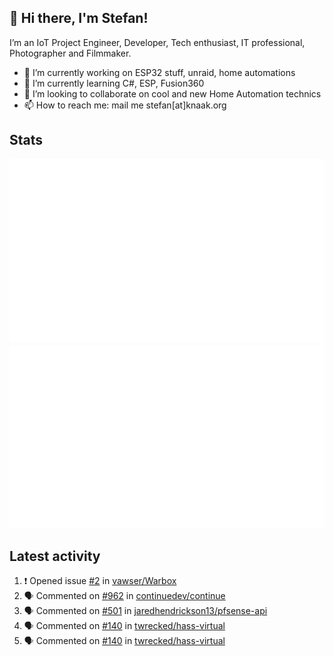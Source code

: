 ## 👋 Hi there, I'm Stefan!
I’m an IoT Project Engineer, Developer, Tech enthusiast, IT professional, Photographer and Filmmaker.

- 🔭 I’m currently working on ESP32 stuff, unraid, home automations
- 🌱 I’m currently learning C#, ESP, Fusion360
- 👯 I’m looking to collaborate on cool and new Home Automation technics
- 📫 How to reach me: mail me stefan[at]knaak.org

## Stats

![](https://github.com/corgan2222/github-stats/blob/master/generated/overview.svg) ![](https://github.com/corgan2222/github-stats/blob/master/generated/languages.svg)


## Latest activity

<!--START_SECTION:activity-->
1. ❗ Opened issue [#2](https://github.com/vawser/Warbox/issues/2) in [vawser/Warbox](https://github.com/vawser/Warbox)
2. 🗣 Commented on [#962](https://github.com/continuedev/continue/issues/962#issuecomment-2620814612) in [continuedev/continue](https://github.com/continuedev/continue)
3. 🗣 Commented on [#501](https://github.com/jaredhendrickson13/pfsense-api/issues/501#issuecomment-2601991675) in [jaredhendrickson13/pfsense-api](https://github.com/jaredhendrickson13/pfsense-api)
4. 🗣 Commented on [#140](https://github.com/twrecked/hass-virtual/issues/140#issuecomment-2547599026) in [twrecked/hass-virtual](https://github.com/twrecked/hass-virtual)
5. 🗣 Commented on [#140](https://github.com/twrecked/hass-virtual/issues/140#issuecomment-2546418124) in [twrecked/hass-virtual](https://github.com/twrecked/hass-virtual)
<!--END_SECTION:activity-->

<!--

